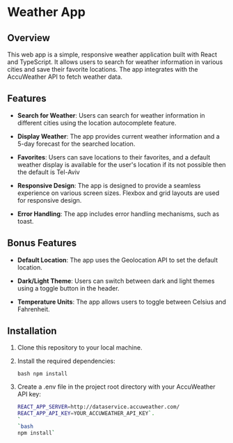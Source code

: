 # Weather App

## Overview

This web app is a simple, responsive weather application built with React and TypeScript. It allows users to search for weather information in various cities and save their favorite locations. The app integrates with the AccuWeather API to fetch weather data.

## Features

- **Search for Weather**: Users can search for weather information in different cities using the location autocomplete feature.

- **Display Weather**: The app provides current weather information and a 5-day forecast for the searched location.

- **Favorites**: Users can save locations to their favorites, and a default weather display is available for the user's location if its not possible then the default is Tel-Aviv

- **Responsive Design**: The app is designed to provide a seamless experience on various screen sizes. Flexbox and grid layouts are used for responsive design.

- **Error Handling**: The app includes error handling mechanisms, such as toast.

## Bonus Features

- **Default Location**: The app uses the Geolocation API to set the default location.

- **Dark/Light Theme**: Users can switch between dark and light themes using a toggle button in the header.

- **Temperature Units**: The app allows users to toggle between Celsius and Fahrenheit.

## Installation

1. Clone this repository to your local machine.

2. Install the required dependencies:

   `bash
   npm install`
3. Create a .env file in the project root directory with your AccuWeather API key:
   ```bash
   REACT_APP_SERVER=http://dataservice.accuweather.com/
   REACT_APP_API_KEY=YOUR_ACCUWEATHER_API_KEY`.
   `
   `bash
   npm install`


